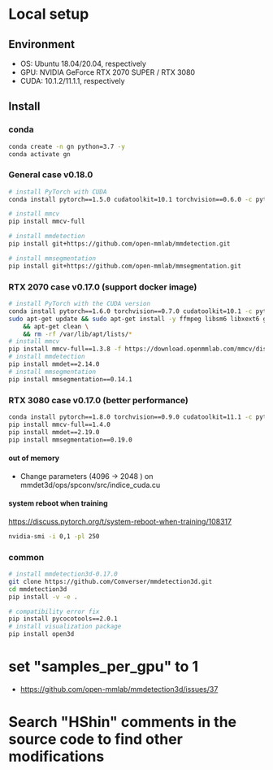 # Local setup

## Environment

-   OS: Ubuntu 18.04/20.04, respectively
-   GPU: NVIDIA GeForce RTX 2070 SUPER / RTX 3080
-   CUDA: 10.1.2/11.1.1, respectively

## Install

### conda

```bash
conda create -n gn python=3.7 -y
conda activate gn
```

### General case v0.18.0
```bash
# install PyTorch with CUDA
conda install pytorch==1.5.0 cudatoolkit=10.1 torchvision==0.6.0 -c pytorch

# install mmcv
pip install mmcv-full

# install mmdetection
pip install git+https://github.com/open-mmlab/mmdetection.git

# install mmsegmentation
pip install git+https://github.com/open-mmlab/mmsegmentation.git
```

### RTX 2070 case v0.17.0 (support docker image)

```bash
# install PyTorch with the CUDA version
conda install pytorch==1.6.0 torchvision==0.7.0 cudatoolkit=10.1 -c pytorch
sudo apt-get update && sudo apt-get install -y ffmpeg libsm6 libxext6 git ninja-build libglib2.0-0 libsm6 libxrender-dev libxext6 \
    && apt-get clean \
    && rm -rf /var/lib/apt/lists/*
# install mmcv
pip install mmcv-full==1.3.8 -f https://download.openmmlab.com/mmcv/dist/cu101/torch1.6.0/index.html
# install mmdetection
pip install mmdet==2.14.0
# install mmsegmentation
pip install mmsegmentation==0.14.1
```

### RTX 3080 case v0.17.0 (better performance)

```bash
conda install pytorch==1.8.0 torchvision==0.9.0 cudatoolkit=11.1 -c pytorch -c nvidia
pip install mmcv-full==1.4.0
pip install mmdet==2.19.0
pip install mmsegmentation==0.19.0
```

#### out of memory

-   Change parameters (4096 -> 2048 ) on mmdet3d/ops/spconv/src/indice_cuda.cu

#### system reboot when training
https://discuss.pytorch.org/t/system-reboot-when-training/108317
```bash
nvidia-smi -i 0,1 -pl 250
```

### common

```bash
# install mmdetection3d-0.17.0
git clone https://github.com/Comverser/mmdetection3d.git
cd mmdetection3d
pip install -v -e .

# compatibility error fix
pip install pycocotools==2.0.1
# install visualization package
pip install open3d
```

# set "samples_per_gpu" to 1

-   https://github.com/open-mmlab/mmdetection3d/issues/37


# Search "HShin" comments in the source code to find other modifications 
